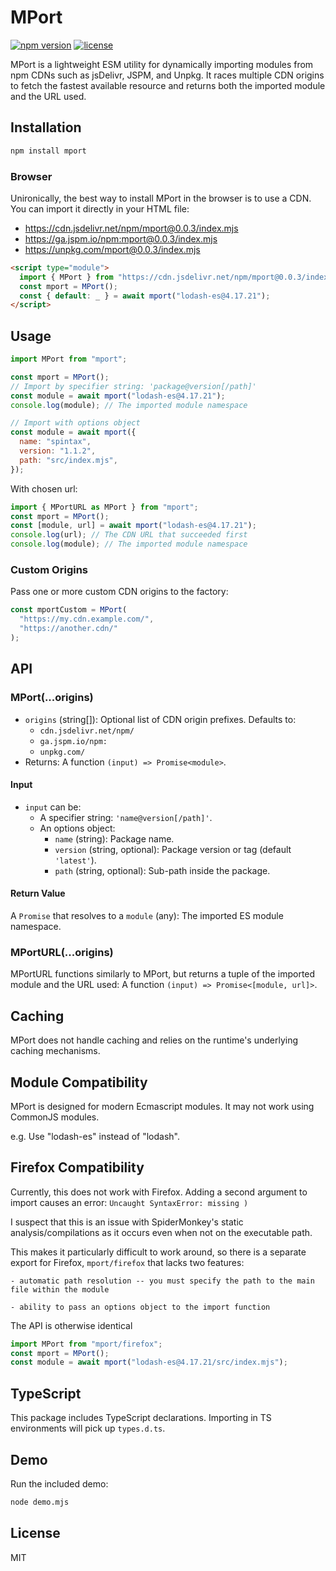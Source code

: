 # MPort

[![npm version](https://img.shields.io/npm/v/mport.svg)](https://www.npmjs.com/package/mport)
[![license](https://img.shields.io/npm/l/mport.svg)](https://opensource.org/licenses/MIT)

MPort is a lightweight ESM utility for dynamically importing modules from npm CDNs such as jsDelivr, JSPM, and Unpkg. It races multiple CDN origins to fetch the fastest available resource and returns both the imported module and the URL used.

## Installation

```bash
npm install mport
```

### Browser

Unironically, the best way to install MPort in the browser is to use a CDN. You can import it directly in your HTML file:

- https://cdn.jsdelivr.net/npm/mport@0.0.3/index.mjs
- https://ga.jspm.io/npm:mport@0.0.3/index.mjs
- https://unpkg.com/mport@0.0.3/index.mjs

```html
<script type="module">
  import { MPort } from "https://cdn.jsdelivr.net/npm/mport@0.0.3/index.mjs";
  const mport = MPort();
  const { default: _ } = await mport("lodash-es@4.17.21");
</script>
```

## Usage

```js
import MPort from "mport";

const mport = MPort();
// Import by specifier string: 'package@version[/path]'
const module = await mport("lodash-es@4.17.21");
console.log(module); // The imported module namespace

// Import with options object
const module = await mport({
  name: "spintax",
  version: "1.1.2",
  path: "src/index.mjs",
});
```

With chosen url:

```js
import { MPortURL as MPort } from "mport";
const mport = MPort();
const [module, url] = await mport("lodash-es@4.17.21");
console.log(url); // The CDN URL that succeeded first
console.log(module); // The imported module namespace
```

### Custom Origins

Pass one or more custom CDN origins to the factory:

```js
const mportCustom = MPort(
  "https://my.cdn.example.com/",
  "https://another.cdn/"
);
```

## API

### MPort(...origins)

- `origins` (string[]): Optional list of CDN origin prefixes. Defaults to:
  - `cdn.jsdelivr.net/npm/`
  - `ga.jspm.io/npm:`
  - `unpkg.com/`
- Returns: A function `(input) => Promise<module>`.

#### Input

- `input` can be:
  - A specifier string: `'name@version[/path]'`.
  - An options object:
    - `name` (string): Package name.
    - `version` (string, optional): Package version or tag (default `'latest'`).
    - `path` (string, optional): Sub-path inside the package.

#### Return Value

A `Promise` that resolves to a `module` (any): The imported ES module namespace.

### MPortURL(...origins)

MPortURL functions similarly to MPort, but returns a tuple of the imported module and the URL used: A function `(input) => Promise<[module, url]>`.

## Caching

MPort does not handle caching and relies on the runtime's underlying caching mechanisms.

## Module Compatibility

MPort is designed for modern Ecmascript modules. It may not work using CommonJS modules.

e.g. Use "lodash-es" instead of "lodash".

## Firefox Compatibility

Currently, this does not work with Firefox.
Adding a second argument to import causes an error: `Uncaught SyntaxError: missing )`

I suspect that this is an issue with SpiderMonkey's static analysis/compilations as it occurs even when not on the executable path.

This makes it particularly difficult to work around, so there is a separate export for Firefox, `mport/firefox` that lacks two features:

    - automatic path resolution -- you must specify the path to the main file within the module

    - ability to pass an options object to the import function

The API is otherwise identical

```javascript
import MPort from "mport/firefox";
const mport = MPort();
const module = await mport("lodash-es@4.17.21/src/index.mjs");
```

## TypeScript

This package includes TypeScript declarations. Importing in TS environments will pick up `types.d.ts`.

## Demo

Run the included demo:

```bash
node demo.mjs
```

## License

MIT
